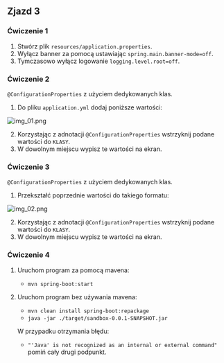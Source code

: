 ## Zjazd 3 

### Ćwiczenie 1 
1. Stwórz plik `resources/application.properties`.
2. Wyłącz banner za pomocą ustawiając `spring.main.banner-mode=off`.
3. Tymczasowo wyłącz logowanie `logging.level.root=off`.

### Ćwiczenie 2
`@ConfigurationProperties` z użyciem dedykowanych klas.
1. Do pliku `application.yml` dodaj poniższe wartości:
   
![img_01.png](img/img_01.png)

2. Korzystając z adnotacji `@ConfigurationProperties` wstrzyknij podane wartości do `KLASY`.
3. W dowolnym miejscu wypisz te wartości na ekran.

### Ćwiczenie 3 
`@ConfigurationProperties` z użyciem dedykowanych klas.
1. Przekształć poprzednie wartości do takiego formatu:
   
![img_02.png](img/img_02.png)

2. Korzystając z adnotacji `@ConfigurationProperties` wstrzyknij podane wartości do `KLASY`.
3. W dowolnym miejscu wypisz te wartości na ekran.

### Ćwiczenie 4 
1. Uruchom program za pomocą mavena: 
   - `mvn spring-boot:start`
2. Uruchom program bez używania mavena:
   - `mvn clean install spring-boot:repackage`
   - `java -jar ./target/sandbox-0.0.1-SNAPSHOT.jar`

   W przypadku otrzymania błędu:
   - `"'Java' is not recognized as an internal or external command"` pomiń cały drugi podpunkt.
